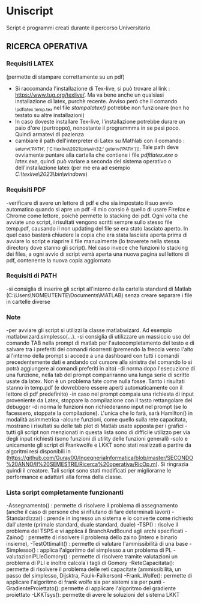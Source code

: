# Uniscript
Script e programmi creati durante il percorso Universitario


## RICERCA OPERATIVA
### Requisiti LATEX  
(permette di stampare correttamente su un pdf)
- Si raccomanda l'installazione di Tex-live, si può trovare al link : https://www.tug.org/texlive/. Ma va bene anche un qualsiasi installazione di latex, purchè recente. Avviso però che il comando <sub>!pdflatex temp.tex </sub> nel file *stampalatex()* potrebbe non funzionare (non ho testato su altre installazioni)
- In caso doveste installare Tex-live, l'installazione potrebbe durare un paio d'ore (purtroppo), nonostante il programmma in se pesi poco. Quindi armatevi di pazienza
- cambiare il path dell'interpreter di Latex su Mathlab con il comando : <sub> setenv('PATH', ['C:\texlive\2021\bin\win32;' getenv('PATH')]);</sub>
Tale path deve ovviamente puntare alla cartella che contiene i file *pdftlatex.exe* o *latex.exe*, quindi può variare a seconda del sistema operativo o dell'installazione latex (per me era ad esempio *C:\texlive\2023\bin\windows*)
### Requisiti PDF  
-verificare di avere un lettore di pdf e che sia impostato il suo avvio automatico quando si apre un pdf
-il mio consio è quello di usare Firefox e Chrome come lettore, poichè permette lo stacking dei pdf. Ogni volta che avviate uno script, i risultati vengono scritti sempre sullo stesso file temp.pdf, causando il non updating del file se era stato lasciato aperto. In quel caso basterà chiudere la copia che era stata lasciata aperta prima di avviare lo script e riaprire il file manualmente (lo troverete nella stessa directory dove stanno gli script). Nel caso invece che funzioni lo stacking dei files, a ogni avvio di script verrà aperta una nuova pagina sul lettore di pdf, contenente la nuova copia aggiornata
### Requisiti di PATH
-si consiglia di inserire gli script all'interno della cartella standard di Matlab (C:\Users\NOMEUTENTE\Documents\MATLAB) senza creare separare i file in cartelle diverse
### Note
-per avviare gli script si utilizzi la classe matlabwizard. Ad esempio matlabwizard.simplesso(...).
-si consiglia di utilizzare un massiccio uso del comando TAB nella prompt di matlab per l'autocompletamento del testo e di salvare tra i preferiti dei comandi ricorrenti (premendo la freccia verso l'alto all'interno della prompt si accede a una dashboard con tutti i comandi precedentemente dati e andando col cursore alla sinistra del comando lo si potrà aggiungere ai comandi preferiti in alto)
-di norma dopo l'esecuzione di una funzione, nella tab del prompt compariranno una lunga serie di scritte usate da latex. Non è un problema fate come nulla fosse. Tanto i risultati stanno in temp.pdf (e dovrebbero essere aperti automaticamente con il lettore di pdf predefinito)
-in caso nel prompt compaia una richiesta di input proveniente da Latex, stoppare la compilazione con il tasto rettangolare del debugger
-di norma le funzioni non richiederanno input nel prompt (se lo facessero, stoppate la compilazione). L'unica che lo farà, sarà Hamilton() in modalità asimmetrica
-alcune funzioni, come quello sulla rete capacitata, mostrano i risultati su delle tab plot di Matlab usate apposta per i grafici
-tutti gli script non menzionati in questa lista sono di difficile utilizzo per via degli input richiesti (sono funzioni di utility delle funzioni generali)
-solo e unicamente gli script di Frankwolfe e LKKT sono stati realizzati a partire da algoritmi resi disponibili in (https://github.com/Guray00/IngegneriaInformatica/blob/master/SECONDO%20ANNO/II%20SEMESTRE/Ricerca%20operativa/RicOp.m). Si ringrazia quindi il creatore. 
Tali script sono stati modificati per migliorarne le performance e adattarli alla forma della classe.
### Lista script completamente funzionanti
-Assegnamento() : permette di risolvere il problema di assegnamento (anche il caso di persone che si rifiutano di fare determinati lavori)
-Standardizza() : prende in ingresso un sistema e lo converte come richiesto dall'utente (primale standard, duale standard, duale)
-TSP() : risolve il problema del TSPS e vi applica il BranchAndBound agli archi specificati
-Zaino() :  permette di risolvere il problema dello zaino (intero e binario insieme), 
-TestOttimalit() : permette di valutare l'ammissibilità di una base
-Simplesso() : applica l'algoritmo del simplesso a un problema di PL
-valutazioniPLIeGomory() : permette di risolvere tramite valutazioni un problema di PLI e inoltre calcola i tagli di Gomory
-ReteCapacitata(): permette di risolvere il problema delle reti capacitate (ammissibilità, un passo del simplesso, Dijsktra, Faulk-Falkerson)
-Frank_Wolfe(): permette di applicare l'algoritmo di frank wolfe sia per sistemi sia per punti
-GradienteProiettato(): permette di applicare l'algoritmo del gradiente proiettato 
-LKKTsys(): permette di avere le soluzioni del sistema LKKT

